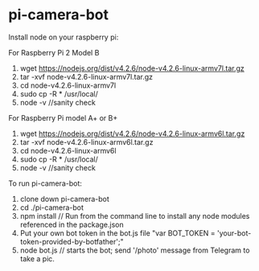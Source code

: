 # pi-camera-bot

Install node on your raspberry pi:

For Raspberry Pi 2 Model B

1. wget https://nodejs.org/dist/v4.2.6/node-v4.2.6-linux-armv7l.tar.gz
2. tar -xvf node-v4.2.6-linux-armv7l.tar.gz
3. cd node-v4.2.6-linux-armv7l
4. sudo cp -R * /usr/local/
5. node -v //sanity check

For Raspberry Pi model A+ or B+

1. wget https://nodejs.org/dist/v4.2.6/node-v4.2.6-linux-armv6l.tar.gz
2. tar -xvf node-v4.2.6-linux-armv6l.tar.gz
3. cd node-v4.2.6-linux-armv6l
4. sudo cp -R * /usr/local/
5. node -v //sanity check

To run pi-camera-bot:

1. clone down pi-camera-bot
2. cd ./pi-camera-bot
3. npm install // Run from the command line to install any node modules referenced in the package.json
4. Put your own bot token in the bot.js file "var BOT_TOKEN = 'your-bot-token-provided-by-botfather';"
5. node bot.js // starts the bot; send '/photo' message from Telegram to take a pic.
